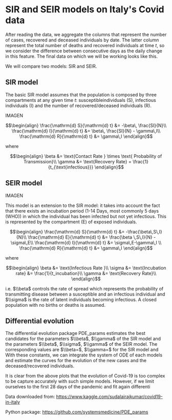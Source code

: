 # SIR and SEIR models on Italy's Covid data

After reading the data, we aggregate the columns that represent the number of cases, recovered and deceased individuals by date. The latter column represent the total number of deaths and recovered individuals at time $t$, so we consider the difference between consecutive days as the daily change in this feature. The final data on which we will be working looks like this. 

We will compare two models: SIR and SEIR. 

## SIR model
The basic SIR model assumes that the population is composed by three compartments at any given time $t$: susceptibleindividuals (S), infectious individuals (I) and the number of recovered/deceased individuals (R).

IMAGEN

$$\begin{align}
\frac{\mathrm{d} S}{\mathrm{d} t} &= -\beta\, \frac{SI}{N}\\
\frac{\mathrm{d} I}{\mathrm{d} t} &= \beta\, \frac{SI}{N} - \gamma\,I\\
\frac{\mathrm{d} R}{\mathrm{d} t} &= \gamma\,I
\end{align}$$

where

$$\begin{align}
\beta &= \text{Contact Rate } \times \text{ Probability of Transmission}\\
\gamma &= \text{Recovery Rate} = \frac{1}{t_{\text{infectious}}}
\end{align}$$

## SEIR model

IMAGEN 

This model is an extension to the SIR model: it takes into account the fact that there exists an incubation period (1-14 Days, most commonly 5 days (WHO)) in which the individual has been infected but not yet infectious. This is represented by the compartment (E) of exposed individuals.

$$\begin{align}
\frac{\mathrm{d} S}{\mathrm{d} t} &= -\frac{\beta\,S\,I}{N}\\
\frac{\mathrm{d} E}{\mathrm{d} t} &= \frac{\beta \,S\,I}{N} - \sigma\,E\\
\frac{\mathrm{d} I}{\mathrm{d} t} &= \sigma\,E-\gamma\,I \\
\frac{\mathrm{d} R}{\mathrm{d} t} &= \gamma\,I
\end{align}$$

where

$$\begin{align}
\beta &= \text{Infectious Rate }\\
\sigma &= \text{Incubation rate} &= \frac{1}{t_incubation}\\
\gamma &= \text{Recovery Rate}\\
\end{align}$$

i.e. $\\beta$ controls the rate of spread which represents the probability of transmitting disease between a susceptible and an infectious individual and $\\sigma$ is the rate of latent individuals becoming infectious. A closed population with no births or deaths is assumed. 


## Differential evolution
The differential evolution package PDE_params estimates the best candidates for the parameters $\\beta$, $\\gamma$ of the SIR model and the parameters $\\beta$, $\\sigma$, $\\gamma$ of the SEIR model. The corresponding values are $\\beta=$, $\\gamma=$ for the SIR model and With these constants, we can integrate the system of ODE of each models and estimate the curves for the evolution of the new cases and the deceased/recovered individuals. 


It is clear from the above plots that the evolution of Covid-19 is too complex to be capture accurately with such simple models. However, if we limit ourselves to the first 28 days of the pandemic and fit again differenti

Data downloaded from: https://www.kaggle.com/sudalairajkumar/covid19-in-italy

Python package: https://github.com/systemsmedicine/PDE_params
